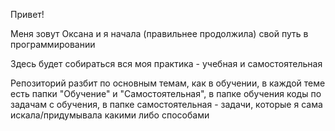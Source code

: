 Привет!

Меня зовут Оксана и я начала (правильнее продолжила) свой путь в программировании

Здесь будет собираться вся моя практика - учебная и самостоятельная

Репозиторий разбит по основным темам, как в обучении, в каждой теме есть папки "Обучение" и "Самостоятельная", в папке обучения коды по задачам с обучения, в папке самостоятельная - задачи, которые я сама искала/придумывала какими либо способами
